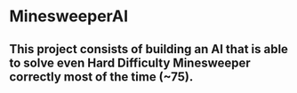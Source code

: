 # MinesweeperAI

## This project consists of building an AI that is able to solve even Hard Difficulty Minesweeper correctly most of the time (~75).
